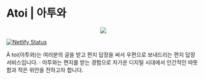 # Atoi | 아투와

<div align="center">
  <img src="https://atoi.netlify.app/thumb_atoi.png" />
</div>

[![Netlify Status](https://api.netlify.com/api/v1/badges/34aeccb5-8fe0-44ab-9814-84176d93476c/deploy-status)](https://app.netlify.com/sites/atoi/deploys)

À toi(아투와)는 여러분의 글을 받고
편지 답장을 써서 우편으로 보내드리는
편지 답장 서비스입니다.
·
아투와는 편지를 받는 경험으로 차가운
디지털 시대에서 인간적인 따뜻함과
작은 위안을 전하고자 합니다.
